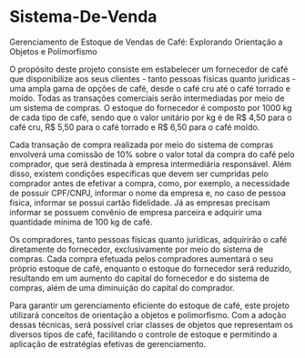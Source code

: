 # Sistema-De-Venda 
Gerenciamento de Estoque de Vendas de Café: Explorando Orientação a Objetos e Polimorfismo

O propósito deste projeto consiste em estabelecer um fornecedor de café que disponibilize aos seus clientes - tanto pessoas físicas quanto jurídicas - uma ampla gama de opções de café, desde o café cru até o café torrado e moído. Todas as transações comerciais serão intermediadas por meio de um sistema de compras. O estoque do fornecedor é composto por 1000 kg de cada tipo de café, sendo que o valor unitário por kg é de R$ 4,50 para o café cru, R$ 5,50 para o café torrado e R$ 6,50 para o café moído.

Cada transação de compra realizada por meio do sistema de compras envolverá uma comissão de 10% sobre o valor total da compra do café pelo comprador, que será destinada à empresa intermediária responsável. Além disso, existem condições específicas que devem ser cumpridas pelo comprador antes de efetivar a compra, como, por exemplo, a necessidade de possuir CPF/CNPJ, informar o nome da empresa e, no caso de pessoa física, informar se possui cartão fidelidade. Já as empresas precisam informar se possuem convênio de empresa parceira e adquirir uma quantidade mínima de 100 kg de café.

Os compradores, tanto pessoas físicas quanto jurídicas, adquirirão o café diretamente do fornecedor, exclusivamente por meio do sistema de compras. Cada compra efetuada pelos compradores aumentará o seu próprio estoque de café, enquanto o estoque do fornecedor será reduzido, resultando em um aumento do capital do fornecedor e do sistema de compras, além de uma diminuição do capital do comprador.

Para garantir um gerenciamento eficiente do estoque de café, este projeto utilizará conceitos de orientação a objetos e polimorfismo. Com a adoção dessas técnicas, será possível criar classes de objetos que representam os diversos tipos de café, facilitando o controle de estoque e permitindo a aplicação de estratégias efetivas de gerenciamento.
